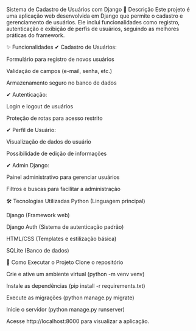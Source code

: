 Sistema de Cadastro de Usuários com Django
📝 Descrição
Este projeto é uma aplicação web desenvolvida em Django que permite o cadastro e gerenciamento de usuários. Ele inclui funcionalidades como registro, autenticação e exibição de perfis de usuários, seguindo as melhores práticas do framework.

✨ Funcionalidades
✔ Cadastro de Usuários:

Formulário para registro de novos usuários

Validação de campos (e-mail, senha, etc.)

Armazenamento seguro no banco de dados

✔ Autenticação:

Login e logout de usuários

Proteção de rotas para acesso restrito

✔ Perfil de Usuário:

Visualização de dados do usuário

Possibilidade de edição de informações

✔ Admin Django:

Painel administrativo para gerenciar usuários

Filtros e buscas para facilitar a administração

🛠 Tecnologias Utilizadas
Python (Linguagem principal)

Django (Framework web)

Django Auth (Sistema de autenticação padrão)

HTML/CSS (Templates e estilização básica)

SQLite (Banco de dados)

📌 Como Executar o Projeto
Clone o repositório

Crie e ative um ambiente virtual (python -m venv venv)

Instale as dependências (pip install -r requirements.txt)

Execute as migrações (python manage.py migrate)

Inicie o servidor (python manage.py runserver)

Acesse http://localhost:8000 para visualizar a aplicação.

